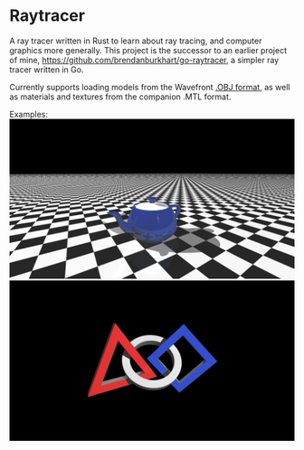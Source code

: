# Raytracer
A ray tracer written in Rust to learn about ray tracing, and computer graphics more generally. This project is the successor to an earlier project of mine, https://github.com/brendanburkhart/go-raytracer, a simpler ray tracer written in Go.

Currently supports loading models from the Wavefront [.OBJ format](https://en.wikipedia.org/wiki/Wavefront_.obj_file), as well as materials and textures from the companion .MTL format.

Examples:
![Classic teapot on checkered background](/examples/teapot/teapot.png "Classic teapot on checkered background")
![3D FIRST Robotics Competition Logo](/examples/first-logo/first-logo.png "#D FIRST Robotics Competition Logo")
